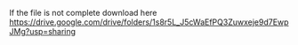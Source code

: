If the file is not complete download here https://drive.google.com/drive/folders/1s8r5L_J5cWaEfPQ3Zuwxeje9d7EwpJMg?usp=sharing 
